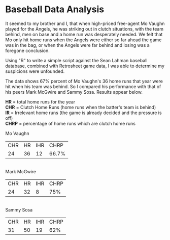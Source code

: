 # Baseball Data Analysis
It seemed to my brother and I, that when high-priced free-agent Mo Vaughn played for the Angels, he was striking out in clutch situations, with the team behind,  men on base and a home run was desperately needed. We felt that Mo only hit home runs when the Angels were either so far ahead the game was in the bag, or when the Angels were far behind and losing was a foregone conclusion.

Using "R" to write a simple script against the Sean Lahman baseball database, combined with Retrosheet game data, I was able to determine my suspicions were unfounded.

The data shows 67% percent of Mo Vaughn's 36 home runs that year were hit when his team was behind.
So I compared his performance with that of his peers Mark McGwire and Sammy Sosa. Results appear below.

**HR** = total home runs for the year<br />
**CHR** = Clutch Home Runs (home runs when the batter's team is behind)<br />
**IR** = Irrelevant home runs (the game is already decided and the pressure is off)<br />
**CHRP** = percentage of home runs which are clutch home runs

Mo Vaughn
<table>
<tr><td>CHR</td><td>HR</td><td>IHR</td><td>CHRP</td></tr>
<tr><td>24</td><td>36</td><td>12</td><td>66.7%</td></tr>
</table>
<br />
Mark McGwire
<table>
<tr><td>CHR</td><td>HR</td><td>IHR</td><td>CHRP</td></tr>
<tr><td>24</td><td>32</td><td>8</td><td>75%</td></tr>
</table>
<br />
Sammy Sosa
<table>
<tr><td>CHR</td><td>HR</td><td>IHR</td><td>CHRP</td></tr>
<tr><td>31</td><td>50</td><td>19</td><td>62%</td></tr>
</table>
